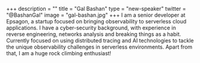 +++
description = ""
title = "Gal Bashan"
type = "new-speaker"
twitter = "@BashanGal"
image = "gal-bashan.jpg"
+++
I am a senior developer at Epsagon, a startup focused on bringing observability to serverless cloud applications. I have a cyber-security background, with experience in reverse engineering, networks analysis and breaking things as a habit. Currently focused on using distributed tracing and AI technologies to tackle the unique observability challenges in serverless environments. Apart from that, I am a huge rock climbing enthusiast!